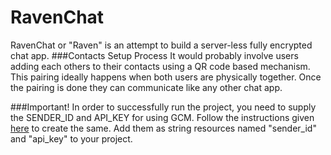 RavenChat
=========
RavenChat or "Raven" is an attempt to build a server-less fully encrypted chat app.
###Contacts Setup Process
It would probably involve users adding each others to their contacts using a QR code based mechanism. This pairing ideally happens when both users are physically together.
Once the pairing is done they can communicate like any other chat app.

###Important!
In order to successfully run the project, you need to supply the SENDER_ID and API_KEY for using GCM.
Follow the instructions given [here](http://developer.android.com/google/gcm/gs.html) to create the same.
Add them as string resources named "sender_id" and "api_key" to your project.